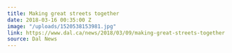 ```yaml
---
title: Making great streets together
date: 2018-03-16 00:35:00 Z
image: "/uploads/1520538153981.jpg"
link: https://www.dal.ca/news/2018/03/09/making-great-streets-together.html
source: Dal News
---
```


